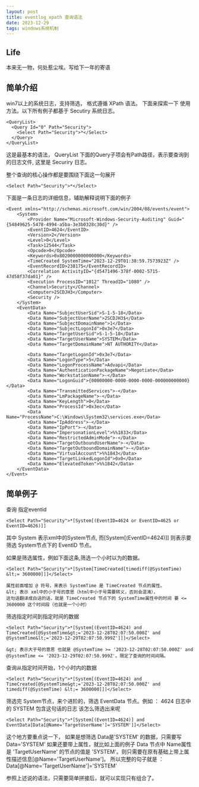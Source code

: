 ```yaml
---
layout: post
title: eventlog xpath 查询语法
date: 2023-12-29
tags: windows系统机制  
---
```


## Life
本来无一物，何处惹尘埃。写给下一年的寄语

## 简单介绍
win7以上的系统日志，支持筛选， 格式遵循 XPath 语法。 下面来探索一下 使用方法。以下所有例子都基于 Secutiry 系统日志。
```
<QueryList>
  <Query Id="0" Path="Security">
    <Select Path="Security">*</Select>
  </Query>
</QueryList>
```

这是最基本的语法， QueryList 下面的Query子项会有Path路径，表示要查询到的日志文件, 这里是 Securiry 日志。

整个查询的核心操作都是要围绕下面这一句展开
```
<Select Path="Security">*</Select>
```

下面是一条日志的详细信息，辅助解释说明下面的例子
```
<Event xmlns="http://schemas.microsoft.com/win/2004/08/events/event">
    <System>
        <Provider Name="Microsoft-Windows-Security-Auditing" Guid="{54849625-5478-4994-a5ba-3e3b0328c30d}" />
        <EventID>4624</EventID>
        <Version>2</Version>
        <Level>0</Level>
        <Task>12544</Task>
        <Opcode>0</Opcode>
        <Keywords>0x8020000000000000</Keywords>
        <TimeCreated SystemTime="2023-12-29T01:38:59.7573923Z" />
        <EventRecordID>238175</EventRecordID>
        <Correlation ActivityID="{d5471496-378f-0002-5715-47d58f37da01}" />
        <Execution ProcessID="1012" ThreadID="1080" />
        <Channel>Security</Channel>
        <Computer>2SCDJH3</Computer>
        <Security />
    </System>
    <EventData>
        <Data Name="SubjectUserSid">S-1-5-18</Data>
        <Data Name="SubjectUserName">2SCDJH3$</Data>
        <Data Name="SubjectDomainName">1</Data>
        <Data Name="SubjectLogonId">0x3e7</Data>
        <Data Name="TargetUserSid">S-1-5-18</Data>
        <Data Name="TargetUserName">SYSTEM</Data>
        <Data Name="TargetDomainName">NT AUTHORITY</Data>
 
        <Data Name="TargetLogonId">0x3e7</Data>
        <Data Name="LogonType">5</Data>
        <Data Name="LogonProcessName">Advapi</Data>
        <Data Name="AuthenticationPackageName">Negotiate</Data>
        <Data Name="WorkstationName">-</Data>
        <Data Name="LogonGuid">{00000000-0000-0000-0000-000000000000}</Data>
        <Data Name="TransmittedServices">-</Data>
        <Data Name="LmPackageName">-</Data>
        <Data Name="KeyLength">0</Data>
        <Data Name="ProcessId">0x3ec</Data>
        <Data Name="ProcessName">C:\Windows\System32\services.exe</Data>
        <Data Name="IpAddress">-</Data>
        <Data Name="IpPort">-</Data>
        <Data Name="ImpersonationLevel">%%1833</Data>
        <Data Name="RestrictedAdminMode">-</Data>
        <Data Name="TargetOutboundUserName">-</Data>
        <Data Name="TargetOutboundDomainName">-</Data>
        <Data Name="VirtualAccount">%%1843</Data>
        <Data Name="TargetLinkedLogonId">0x0</Data>
        <Data Name="ElevatedToken">%%1842</Data>
    </EventData>
</Event>
```

## 简单例子
查询 指定eventid
```
<Select Path="Security">*[System[(EventID=4624 or EventID=4625 or EventID=4626)]]
```

其中 System 表示xml中的System节点, 而[System[(EventID=4624)]] 则表示要 筛选 System节点下的 EventID 节点。

如果是筛选属性，例如下面这条,筛选一个小时以为的数据。
```
<Select Path="Security">*[System[TimeCreated[timediff(@SystemTime) &lt;= 3600000]]]</Select>

属性前面增加 @ 符号，来表示 SystemTime 是 TimeCreated 节点的属性。
&lt; 表示 xml中的小于号的意思（html中小于号需要转义，否则会混淆），
这句话翻译成白话的话，就是 TimeCreated 节点下的 SystemTime属性中的时间 要 <= 3600000 这个时间段（也就是一个小时）
```



筛选指定时间到指定时间的数据
```
<Select Path="Security">*[System[(EventID=4624) and TimeCreated[@SystemTime&gt;='2023-12-28T02:07:50.000Z' and @SystemTime&lt;='2023-12-29T02:07:50.999Z']]]</Select>

&gt; 表示大于号的意思 也就是 @SystemTime >= '2023-12-28T02:07:50.000Z' and @SystemTime <= '2023-12-29T02:07:50.999Z'。限定了查询的时间间隔。
```

查询从指定时间开始，1个小时内的数据
```
<Select Path="Security">*[System[(EventID=4624) and TimeCreated[@SystemTime&gt;='2023-12-28T02:07:50.000Z' and timediff(@SystemTime) &lt;= 3600000]]]</Select>
```
筛选完 System节点，来个进阶的，筛选 EventData 节点。例如 ：  4624 日志中的 <Data Name="TargetUserName">SYSTEM</Data> 包含这句话的日志 该怎么筛选出来呢
```
<Select Path="Security">*[System[(EventID=4624)] and EventData[Data[@Name='TargetUserName']='SYSTEM']]</Select>
```
这个地方要重点说一下， 如果是想筛选 Data是'SYSTEM' 的数据，只需要写 Data='SYSTEM'
如果还要带上属性，就比如上面的例子 Data 节点中 Name属性是 'TargetUserName' 的节点的值是 'SYSTEM'。则只需要在原有基础上带上属性描述信息[@Name='TargetUserName']。
所以完整的句子就是 ： Data[@Name='TargetUserName']='SYSTEM'


参照上述说的语法，只需要简单拼接后，就可以实现只有组合了。
